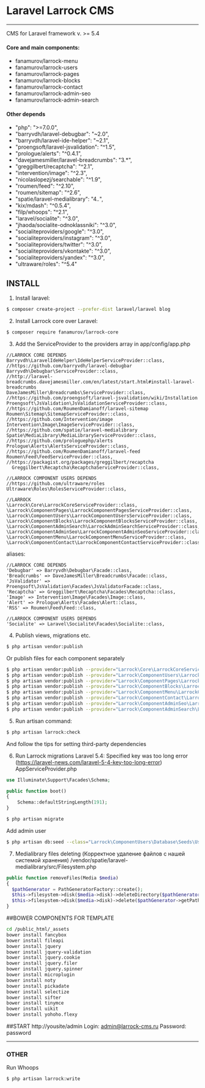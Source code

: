 # Laravel Larrock CMS

---
CMS for Laravel framework v. >= 5.4

#### Core and main components:
  - fanamurov/larrock-menu
  - fanamurov/larrock-users
  - fanamurov/larrock-pages
  - fanamurov/larrock-blocks
  - fanamurov/larrock-contact
  - fanamurov/larrock-admin-seo
  - fanamurov/larrock-admin-search

#### Other depends
- "php": ">=7.0.0",
- "barryvdh/laravel-debugbar": "~2.0",
- "barryvdh/laravel-ide-helper": "~2.1",
- "proengsoft/laravel-jsvalidation": "^1.5",
- "prologue/alerts": "^0.4.1",
- "davejamesmiller/laravel-breadcrumbs": "3.*",
- "greggilbert/recaptcha": "^2.1",
- "intervention/image": "^2.3",
- "nicolaslopezj/searchable": "^1.9",
- "roumen/feed": "^2.10",
- "roumen/sitemap": "^2.6",
- "spatie/laravel-medialibrary": "4.*.*",
- "kix/mdash": "^0.5.4",
- "filp/whoops": "^2.1",
- "laravel/socialite": "^3.0",
- "jhaoda/socialite-odnoklassniki": "^3.0",
- "socialiteproviders/google": "^3.0",
- "socialiteproviders/instagram": "^3.0",
- "socialiteproviders/twitter": "^3.0",
- "socialiteproviders/vkontakte": "^3.0",
- "socialiteproviders/yandex": "^3.0",
- "ultraware/roles": "^5.4"

## INSTALL

1. Install laravel:
  ```sh
  $ composer create-project --prefer-dist laravel/laravel blog
  ```

2. Install Larrock core over Laravel:
  ```sh
  $ composer require fanamurov/larrock-core
  ```

3. Add the ServiceProvider to the providers array in app/config/app.php
  ```
  //LARROCK CORE DEPENDS
  Barryvdh\LaravelIdeHelper\IdeHelperServiceProvider::class,
  //https://github.com/barryvdh/laravel-debugbar
  Barryvdh\Debugbar\ServiceProvider::class,
  //http://laravel-breadcrumbs.davejamesmiller.com/en/latest/start.html#install-laravel-breadcrumbs
  DaveJamesMiller\Breadcrumbs\ServiceProvider::class,
  //https://github.com/proengsoft/laravel-jsvalidation/wiki/Installation
  Proengsoft\JsValidation\JsValidationServiceProvider::class,
  //https://github.com/RoumenDamianoff/laravel-sitemap
  Roumen\Sitemap\SitemapServiceProvider::class,
  //https://github.com/Intervention/image
  Intervention\Image\ImageServiceProvider::class,
  //https://github.com/spatie/laravel-medialibrary
  Spatie\MediaLibrary\MediaLibraryServiceProvider::class,
  //https://github.com/prologuephp/alerts
  Prologue\Alerts\AlertsServiceProvider::class,
  //https://github.com/RoumenDamianoff/laravel-feed
  Roumen\Feed\FeedServiceProvider::class,
  //https://packagist.org/packages/greggilbert/recaptcha
    Greggilbert\Recaptcha\RecaptchaServiceProvider::class,
  
  //LARROCK COMPONENT USERS DEPENDS
  //https://github.com/ultraware/roles
  Ultraware\Roles\RolesServiceProvider::class,
  
  //LARROCK
  \Larrock\Core\LarrockCoreServiceProvider::class,
  \Larrock\ComponentPages\LarrockComponentPagesServiceProvider::class,
  \Larrock\ComponentUsers\LarrockComponentUsersServiceProvider::class,
  \Larrock\ComponentBlocks\LarrockComponentBlocksServiceProvider::class,
  \Larrock\ComponentAdminSearch\LarrockAdminSearchServiceProvider::class,
  \Larrock\ComponentAdminSeo\LarrockComponentAdminSeoServiceProvider::class,
  \Larrock\ComponentMenu\LarrockComponentMenuServiceProvider::class,
  \Larrock\ComponentContact\LarrockComponentContactServiceProvider::class
  ```

  aliases:
  ```
  //LARROCK CORE DEPENDS
  'Debugbar' => Barryvdh\Debugbar\Facade::class,
  'Breadcrumbs' => DaveJamesMiller\Breadcrumbs\Facade::class,
  'JsValidator' => Proengsoft\JsValidation\Facades\JsValidatorFacade::class,
  'Recaptcha' => Greggilbert\Recaptcha\Facades\Recaptcha::class,
  'Image' => Intervention\Image\Facades\Image::class,
  'Alert' => Prologue\Alerts\Facades\Alert::class,
  'RSS' => Roumen\Feed\Feed::class,
  
  //LARROCK COMPONENT USERS DEPENDS
  'Socialite' => Laravel\Socialite\Facades\Socialite::class,
  ```

4. Publish views, migrations etc.
  ```sh
  $ php artisan vendor:publish
  ```
  Or publish files for each component separately
  ```sh
  $ php artisan vendor:publish --provider="Larrock\Core\LarrockCoreServiceProvider"
  $ php artisan vendor:publish --provider="Larrock\ComponentUsers\LarrockComponentUsersServiceProvider"
  $ php artisan vendor:publish --provider="Larrock\ComponentPages\LarrockComponentPagesServiceProvider"
  $ php artisan vendor:publish --provider="Larrock\ComponentBlocks\LarrockComponentBlocksServiceProvider"
  $ php artisan vendor:publish --provider="Larrock\ComponentMenu\LarrockComponentMenuServiceProvider"
  $ php artisan vendor:publish --provider="Larrock\ComponentContact\LarrockComponentContactServiceProvider"
  $ php artisan vendor:publish --provider="Larrock\ComponentAdminSeo\LarrockComponentAdminSeoServiceProvider"
  $ php artisan vendor:publish --provider="Larrock\ComponentAdminSearch\LarrockComponentAdminSearchServiceProvider"
  ```
       
5. Run artisan command:
  ```sh
  $ php artisan larrock:check
  ```
  And follow the tips for setting third-party dependencies
  
  
6. Run Larrock migrations
  Laravel 5.4: Specified key was too long error (https://laravel-news.com/laravel-5-4-key-too-long-error)
  AppServiceProvider.php
  ```php
  use Illuminate\Support\Facades\Schema;
  
  public function boot()
  {
      Schema::defaultStringLength(191);
  }
  ```
  
  ```sh
  $ php artisan migrate
  ```
  Add admin user
  ```sh
  $ php artisan db:seed --class="Larrock\ComponentUsers\Database\Seeds\UsersTableSeeder"
  ```

7. Medialibrary files deleting (Корректное удаление файлов с нашей системой хранения)
  /vendor/spatie/laravel-medialibrary/src/Filesystem.php
  ```php
  public function removeFiles(Media $media)
  {
    $pathGenerator = PathGeneratorFactory::create();
    $this->filesystem->disk($media->disk)->deleteDirectory($pathGenerator->getPathForConversions($media));
    $this->filesystem->disk($media->disk)->delete($pathGenerator->getPath($media) .'/'. $media->file_name);
  }
  ```
  
##BOWER COMPONENTS FOR TEMPLATE
```sh
cd /public_html/_assets
bower install fancybox
bower install fileapi
bower install jquery
bower install jquery-validation
bower install jquery.cookie
bower install jquery.filer
bower install jquery.spinner
bower install microplugin
bower install noty
bower install pickadate
bower install selectize
bower install sifter
bower install tinymce
bower install uikit
bower install yohoho.flexy
```

##START
http://yousite/admin
Login: admin@larrock-cms.ru
Password: password       
       


----------


### OTHER
Run Whoops
```sh
$ php artisan larrock:write
```